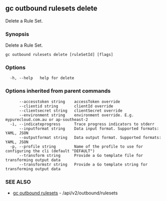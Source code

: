 ## gc outbound rulesets delete

Delete a Rule Set.

### Synopsis

Delete a Rule Set.

```
gc outbound rulesets delete [ruleSetId] [flags]
```

### Options

```
  -h, --help   help for delete
```

### Options inherited from parent commands

```
      --accesstoken string    accessToken override
      --clientid string       clientId override
      --clientsecret string   clientSecret override
      --environment string    environment override. E.g. mypurecloud.com.au or ap-southeast-2
  -i, --indicateprogress      Trace progress indicators to stderr
      --inputformat string    Data input format. Supported formats: YAML, JSON
      --outputformat string   Data output format. Supported formats: YAML, JSON
  -p, --profile string        Name of the profile to use for configuring the cli (default "DEFAULT")
      --transform string      Provide a Go template file for transforming output data
      --transformstr string   Provide a Go template string for transforming output data
```

### SEE ALSO

* [gc outbound rulesets](gc_outbound_rulesets.html)	 - /api/v2/outbound/rulesets


